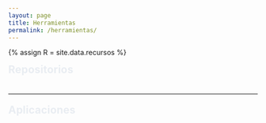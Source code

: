 ```yaml
---
layout: page
title: Herramientas
permalink: /herramientas/
---
```


{% assign R = site.data.recursos %}

<script>
  // Datos que vienen del YAML (_data/recursos.yml)
  window.TC_RESOURCES = {
    featuredRepos: {{ R.featured_repos | jsonify }},
    apps: {{ R.apps | jsonify }}
  };
</script>

<style>
/* ===== Tema oscuro mate + acento ===== */
:root{
  --accent: #1690ff;
  --fg: #e9edf2;
  --muted: #9aa3ad;
  --panel: rgba(20,22,26,.82);
  --panel-2: rgba(28,30,36,.82);
  --stroke: rgba(255,255,255,.12);
  --stroke-2: rgba(255,255,255,.18);

  --radius-lg: 14px;
  --radius-md: 10px;
  --shadow-1: 0 6px 20px rgba(0,0,0,.22);
}

.rec-wrap{
  max-width: 1000px; margin: 0 auto; color: var(--fg);
  font-family: ui-sans-serif, -apple-system, BlinkMacSystemFont, "SF Pro Text","SF Pro Display","Segoe UI", Roboto, Helvetica, Arial;
}
.section-title{ margin:.25rem 0 1rem; letter-spacing:.2px }
.stack{ display:flex; flex-direction:column; gap:12px }
hr.soft{ border:0; border-top:1px solid var(--stroke); opacity:.6; margin:1.2rem 0 }

/* ===== Tarjeta de Repo (sin contenedor externo) ===== */
.repo{
  position:relative;
  border:1px solid var(--stroke);
  border-radius: var(--radius-lg);
  background: linear-gradient(180deg, rgba(255,255,255,.03), rgba(255,255,255,.02));
  box-shadow: var(--shadow-1);
  overflow: hidden;
}
/* Franja lateral: gradientes estéticos rotando por posición */
.repo::after{
  content:""; position:absolute; top:0; right:0; width:6px; height:100%;
  background: linear-gradient(180deg,#7aa0ff,#6cc5ff); /* fallback */
  opacity:.9;
}

/* Rotación cada 6 tarjetas (ajustá paletas si querés) */
.repo:nth-child(6n+1)::after{
  background: linear-gradient(180deg,#60a5fa,#7c3aed);   /* azul → violeta */
}
.repo:nth-child(6n+2)::after{
  background: linear-gradient(180deg,#22c55e,#06b6d4);   /* verde → cian */
}
.repo:nth-child(6n+3)::after{
  background: linear-gradient(180deg,#f97316,#f59e0b);   /* naranja → ámbar */
}
.repo:nth-child(6n+4)::after{
  background: linear-gradient(180deg,#8b5cf6,#ec4899);   /* violeta → fucsia */
}
.repo:nth-child(6n+5)::after{
  background: linear-gradient(180deg,#14b8a6,#34d399);   /* teal → esmeralda */
}
.repo:nth-child(6n+6)::after{
  background: linear-gradient(180deg,#38bdf8,#2563eb);   /* celeste → azul */
}

.repo-head{
  display:flex; align-items:center; justify-content:space-between; gap:12px;
  padding: 12px 16px;
}
.repo-title{
  margin:0; font-size:1.32rem; font-weight:800; letter-spacing:.2px;
}
.repo-title a{ color:inherit; text-decoration:none }
.repo-title a:hover{ text-decoration:underline; text-underline-offset:3px }

.badges{ display:flex; gap:8px; align-items:center; flex-wrap:wrap; color:var(--muted); font-weight:600 }
.badge{ display:inline-flex; align-items:center; gap:6px; padding:6px 10px; border:1px solid var(--stroke); border-radius:999px; background: rgba(255,255,255,.04); font-size:.85rem }
.badge .dot{ width:.52rem; height:.52rem; border-radius:999px; display:inline-block }

/* acciones */
.repo-actions{ display:flex; gap:8px; padding: 0 12px 12px 12px }
.icon-btn{
  appearance:none; cursor:pointer; border:1px solid var(--stroke);
  border-radius:999px; padding:.38rem .54rem; background: rgba(255,255,255,.04); color: var(--fg);
  transition: background .12s ease, border-color .12s ease, transform .12s ease;
}
.icon-btn:hover{ background: rgba(255,255,255,.06); border-color: var(--stroke-2) }
.icon-btn:active{ transform: translateY(1px) }
.icon-btn .chev{ width:14px; height:14px; display:block; transition: transform .18s ease }
.icon-btn.open .chev{ transform: rotate(180deg) }
.link-btn{ text-decoration:none; color: var(--fg); border:1px solid var(--stroke); border-radius:999px; padding:.38rem .7rem; background: rgba(255,255,255,.04) }
.link-btn:hover{ background: rgba(255,255,255,.06); border-color: var(--stroke-2) }

/* ===== README: SIN caja, SIN overflow: deja scrollear la página ===== */
.readme-wrap{ padding: 0 16px 16px 16px }
.readme{ display:none }
.readme.show{ display:block }
.markdown-body{ color: var(--fg); line-height:1.6; word-wrap: break-word; font-size: 16px }
.markdown-body h1,.markdown-body h2{ padding-bottom:.3em; border-bottom:1px solid var(--stroke) }
.markdown-body h1{ font-size:1.7em }
.markdown-body h2{ font-size:1.45em }
.markdown-body h3{ font-size:1.2em }
.markdown-body a{ color:#58a6ff; text-decoration:none }
.markdown-body a:hover{ text-decoration:underline }
.markdown-body img{ max-width:100%; background:transparent }
.markdown-body pre{ background:#0d1117; border:1px solid var(--stroke); border-radius:8px; padding:12px; overflow:auto }
.markdown-body code{ background:rgba(110,118,129,.12); border-radius:6px; padding:.2em .4em }
.markdown-body table{ display:block; width:100%; overflow:auto; border-collapse:collapse }
.markdown-body th,.markdown-body td{ border:1px solid var(--stroke); padding:.4em .6em }
.markdown-body blockquote{ color:var(--muted); border-left:.25em solid #30363d; padding:0 .9em }
.markdown-body ul{ list-style: disc; padding-left: 2em }
.markdown-body ol{ list-style: decimal; padding-left: 2em }
/* limpiar anclas/íconos de github */
.markdown-body .octicon-link,.markdown-body .octicon{ display:none }
.markdown-body a.anchor{ text-decoration:none }

/* ===== Apps ===== */
.app{ border:1px solid var(--stroke); border-radius: var(--radius-lg); background: linear-gradient(180deg, rgba(255,255,255,.03), rgba(255,255,255,.02)); box-shadow: var(--shadow-1); overflow:hidden }
.app-head{ display:flex; align-items:center; justify-content:space-between; gap:12px; padding:12px 16px }
.app-title{ margin:0; font-weight:800; font-size:1.12rem }
.app-actions{ display:flex; gap:8px }
.app-slot{ display:none }
.app-slot.show{ display:block }
.app-embed{ padding: 0 16px 16px 16px }
.app-frame{ width:100%; height:680px; border:1px solid var(--stroke); border-radius: var(--radius-md) }

/* util */
.loading{ padding:10px; border:1px dashed var(--stroke); border-radius: var(--radius-md); color: var(--muted); background: rgba(255,255,255,.03); margin:10px 16px }
</style>

<div class="rec-wrap">

  <!-- REPOS: sin contenedor global -->
  <h2 class="section-title">Repositorios</h2>
  <div id="reposList" class="stack"></div>

  <hr class="soft">

  <!-- APPS -->
  <h2 class="section-title">Aplicaciones</h2>
  <div id="appsList" class="stack"></div>
</div>

<script>
(async function(){
  const DATA = window.TC_RESOURCES || {};
  const FEATURED_RAW = Array.isArray(DATA.featuredRepos) ? DATA.featuredRepos : [];
  const APPS = Array.isArray(DATA.apps) ? DATA.apps : [];
  const ORG = "Teoria-de-Circuitos-II";

  const slug = s => String(s||"").toLowerCase().trim().replace(/[^a-z0-9]+/g,"-").replace(/^-+|-+$/g,"");
  const FEATURED_KEYS = FEATURED_RAW.map(slug).filter(Boolean);

  const cacheKeyRepos = "tdc2_repos_cache_v2";
  const readmeKey = (name)=>`tdc2_readme_html_${name}`;

  async function fetchReposOrg(){
    const cached = sessionStorage.getItem(cacheKeyRepos);
    if(cached) return JSON.parse(cached);
    const url = `https://api.github.com/orgs/${ORG}/repos?per_page=100&sort=updated`;
    const r = await fetch(url, { headers: { 'Accept': 'application/vnd.github+json' }});
    if(!r.ok){ throw new Error(r.status===403 ? "Límite de la API de GitHub alcanzado. Probá más tarde." : ("GitHub API " + r.status)); }
    const data = await r.json();
    sessionStorage.setItem(cacheKeyRepos, JSON.stringify(data));
    return data;
  }

  async function fetchReadmeHTML(repoName){
    const key = readmeKey(repoName);
    const cached = sessionStorage.getItem(key);
    if(cached) return cached;
    const url = `https://api.github.com/repos/${ORG}/${repoName}/readme`;
    const r = await fetch(url, { headers: { 'Accept': 'application/vnd.github.html+json' }});
    if(!r.ok) throw new Error("README API " + r.status);
    const html = await r.text();
    sessionStorage.setItem(key, html);
    return html;
  }

  // ===== NUEVO: obtener y cachear SOLO el título H1 del README =====
  async function fetchReadmeTitle(repoName){
    const tKey = `tdc2_readme_title_${repoName}`;
    const cachedTitle = sessionStorage.getItem(tKey);
    if(cachedTitle !== null) return cachedTitle;

    try{
      let html = sessionStorage.getItem(readmeKey(repoName));
      if(!html){
        const url = `https://api.github.com/repos/${ORG}/${repoName}/readme`;
        const r = await fetch(url, { headers: { 'Accept': 'application/vnd.github.html+json' }});
        if(!r.ok) throw new Error("README API " + r.status);
        html = await r.text();
        sessionStorage.setItem(readmeKey(repoName), html);
      }
      const tmp = document.createElement('div'); tmp.innerHTML = html;
      const h1 = tmp.querySelector('h1');
      const title = (h1 && h1.textContent.trim()) ? h1.textContent.trim() : '';
      sessionStorage.setItem(tKey, title);
      return title;
    }catch(e){
      sessionStorage.setItem(tKey, '');
      return '';
    }
  }

  function langColor(name){
    const map = {"Python":"#7da3c1","Jupyter Notebook":"#b5a4d8","JavaScript":"#c8a87a","TypeScript":"#8fb8c6","HTML":"#d6a3a3","CSS":"#a3c6a8","C":"#9aa9d6","C++":"#9aa9d6","Verilog":"#b7c79e","Shell":"#b4b4b4","MATLAB":"#c9b07a","TeX":"#b0b0d6"};
    return map[name] || "#bdbdbd";
  }

  /* ===== Repos ===== */
  const reposList = document.getElementById('reposList');

  try{
    const all = await fetchReposOrg();

    const picked = [];
    const used = new Set();
    FEATURED_KEYS.forEach(key=>{
      const found = all.find(r=>!used.has(r.name) && (slug(r.name)===key || slug(r.name).includes(key)));
      if(found){ picked.push(found); used.add(found.name); }
    });

    if(picked.length===0){
      const warn=document.createElement('div'); warn.className='loading';
      warn.textContent='No se encontraron repos en la lista de recursos. Revisá _data/recursos.yml -> featured_repos.';
      reposList.appendChild(warn);
    }

    // ===== NUEVO: Prefetch de títulos de README (H1) para mostrar de entrada =====
    const titleByRepo = Object.create(null);
    await Promise.all(picked.map(async (r) => {
      const t = await fetchReadmeTitle(r.name);
      if (t) titleByRepo[r.name] = t;
    }));

    picked.forEach(repo=>{
      const card = document.createElement('article'); 
      card.className = 'repo';

      // header
      const head = document.createElement('div'); head.className='repo-head';
      const title = document.createElement('h3'); title.className='repo-title';
      const niceTitle = titleByRepo[repo.name] || repo.name; // usar título del README si existe
      title.innerHTML = `<a href="${repo.html_url}" target="_blank" rel="noopener">${niceTitle}</a>`;
      const badges = document.createElement('div'); badges.className='badges';
      const lang = repo.language || "—";
      const updated = new Date(repo.pushed_at).toLocaleDateString(undefined,{year:"numeric",month:"short",day:"2-digit"});
      badges.innerHTML = `
        <span class="badge"><span class="dot" style="background:${langColor(lang)}"></span>${lang}</span>
        <span class="badge">⭐ ${repo.stargazers_count}</span>
        <span class="badge">⑂ ${repo.forks_count}</span>
        <span class="badge">${updated}</span>`;
      head.appendChild(title); head.appendChild(badges);
      card.appendChild(head);

      // acciones + readme
      const actions = document.createElement('div'); actions.className='repo-actions';
      const btn = document.createElement('button'); btn.className='icon-btn'; btn.type='button';
      btn.innerHTML = `<svg class="chev" viewBox="0 0 24 24" fill="currentColor"><path d="M7 10l5 5 5-5z"/></svg>`;
      const link = document.createElement('a'); link.className='link-btn'; link.href=repo.html_url; link.target='_blank'; link.rel='noopener'; link.textContent='Abrir repo';
      actions.appendChild(btn); actions.appendChild(link);
      card.appendChild(actions);

      const wrap = document.createElement('div'); wrap.className='readme-wrap';
      const readme = document.createElement('div'); readme.className='readme';
      readme.innerHTML = `<div class="loading">Cargando README…</div>`;
      wrap.appendChild(readme);
      card.appendChild(wrap);

      let loaded=false, open=false;
      btn.addEventListener('click', async ()=>{
        open = !open; btn.classList.toggle('open', open);
        if(open && !loaded){
          try{
            const html = await fetchReadmeHTML(repo.name);
            const tmp = document.createElement('div'); tmp.className='markdown-body'; tmp.innerHTML = html;

            // (opcional) re-asegurar título al abrir por si cambió
            const h1 = tmp.querySelector('h1');
            if(h1 && h1.textContent.trim()){
              title.innerHTML = `<a href="${repo.html_url}" target="_blank" rel="noopener">${h1.textContent.trim()}</a>`;
            }

            readme.innerHTML = ''; readme.appendChild(tmp);
            loaded = true;
          }catch(err){
            readme.innerHTML = `<div class="loading">No se pudo cargar el README.</div>`;
          }
        }
        readme.classList.toggle('show', open);
      });

      reposList.appendChild(card);
    });

  }catch(e){
    const err = document.createElement('div');
    err.className = 'loading';
    err.textContent = e.message || 'No se pudieron cargar los repositorios.';
    reposList.appendChild(err);
  }

  /* ===== Apps ===== */
  const appsList = document.getElementById('appsList');
  (APPS || []).forEach(app=>{
    const card = document.createElement('article'); card.className='app';
    const head = document.createElement('div'); head.className='app-head';
    const title = document.createElement('h3'); title.className='app-title'; title.textContent = app.title;
    const actions = document.createElement('div'); actions.className='app-actions';
    const btn = document.createElement('button'); btn.className='icon-btn'; btn.type='button';
    btn.innerHTML = `<svg class="chev" viewBox="0 0 24 24" fill="currentColor"><path d="M7 10l5 5 5-5z"/></svg>`;
    const link = document.createElement('a'); link.className='link-btn'; link.href=app.url; link.target='_blank'; link.rel='noopener'; link.textContent='Abrir en pestaña';
    actions.appendChild(btn); actions.appendChild(link);
    head.appendChild(title); head.appendChild(actions);
    card.appendChild(head);

    const slot = document.createElement('div'); slot.className='app-slot';
    const embed = document.createElement('div'); embed.className='app-embed';
    slot.appendChild(embed); card.appendChild(slot);

    let created=false, open=false;
    btn.addEventListener('click', ()=>{
      open=!open; btn.classList.toggle('open', open);
      if(open && !created && app.embed !== false){
        const h = app.height || 680;
        embed.innerHTML = `<iframe class="app-frame" style="height:${h}px" src="${app.url}?embed=true" loading="lazy" referrerpolicy="no-referrer-when-downgrade" allow="clipboard-read; clipboard-write"></iframe>`;
        created=true;
      }
      slot.classList.toggle('show', open);
    });

    appsList.appendChild(card);
  });
})();
</script>
